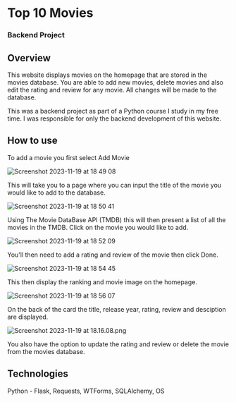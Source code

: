 # Top 10 Movies
### Backend Project

## Overview

This website displays movies on the homepage that are stored in the movies database.
You are able to add new movies, delete movies and also edit the rating and review for any movie. All changes will be made to the database.

This was a backend project as part of a Python course I study in my free time.
I was responsible for only the backend development of this website.

## How to use

To add a movie you first select Add Movie

![Screenshot 2023-11-19 at 18 49 08](https://github.com/GeorgeJB3/day-64-top-movies/assets/136596668/4af35300-913c-4637-a741-6864e3440e90)

This will take you to a page where you can input the title 
of the movie you would like to add to the database.

![Screenshot 2023-11-19 at 18 50 41](https://github.com/GeorgeJB3/day-64-top-movies/assets/136596668/2213daf7-0528-4903-b811-ab36ef16023d)

Using The Movie DataBase API (TMDB) this will then present a list of all the movies in the TMDB.
Click on the movie you would like to add. 

![Screenshot 2023-11-19 at 18 52 09](https://github.com/GeorgeJB3/day-64-top-movies/assets/136596668/a5b72ab7-a187-4600-888d-4ccef1beb8f7)

You'll then need to add a rating and review of the movie then click Done.

![Screenshot 2023-11-19 at 18 54 45](https://github.com/GeorgeJB3/day-64-top-movies/assets/136596668/115fccd8-2507-42a9-8917-b4a37bbc9013)

This then display the ranking and movie image on the homepage.

![Screenshot 2023-11-19 at 18 56 07](https://github.com/GeorgeJB3/day-64-top-movies/assets/136596668/0f4af300-2a3d-457a-bd7e-6fcc89b3893b)

On the back of the card the title, release year, rating, review and desciption 
are displayed.

![Screenshot 2023-11-19 at 18.16.08.png](..%2F..%2F..%2F..%2Fvar%2Ffolders%2Fk7%2F_nbfv3m906j0r7p1wbss1fk80000gn%2FT%2FTemporaryItems%2FNSIRD_screencaptureui_WItzFa%2FScreenshot%202023-11-19%20at%2018.16.08.png)

You also have the option to update the rating and review or delete the movie from the movies database.

## Technologies

Python - Flask, Requests, WTForms, SQLAlchemy, OS

